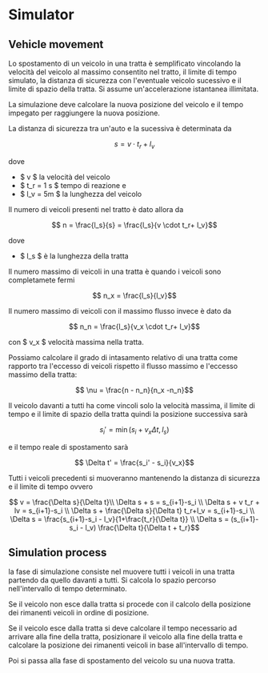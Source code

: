 # Simulator

## Vehicle movement

Lo spostamento di un veicolo in una tratta è semplificato vincolando la velocità del veicolo al massimo consentito nel tratto, il limite di tempo simulato, la distanza di sicurezza con l'eventuale veicolo sucessivo e il limite di spazio della tratta. Si assume un'accelerazione istantanea illimitata.

La simulazione deve calcolare la nuova posizione del veicolo e il tempo impegato per raggiungere la nuova posizione.

La distanza di sicurezza tra un'auto e la sucessiva è determinata da

```math
    s = v \cdot t_r + l_v
```

dove

- $ v $ la velocità del veicolo
- $ t_r = 1 s $ tempo di reazione e
- $ l_v = 5m $ la lunghezza del veicolo

Il numero di veicoli presenti nel tratto è dato allora da

```math
    n = \frac{l_s}{s} = \frac{l_s}{v \cdot t_r+ l_v}
```

dove

- $ l_s $ è la lunghezza della tratta

Il numero massimo di veicoli in una tratta è quando i veicoli sono completamete fermi

```math
    n_x = \frac{l_s}{l_v}
```

Il numero massimo di veicoli con il massimo flusso invece è dato da

```math
    n_n = \frac{l_s}{v_x \cdot t_r+ l_v}
```

con $ v_x $ velocità massima nella tratta.

Possiamo calcolare il grado di intasamento relativo di una tratta come rapporto tra l'eccesso di veicoli rispetto il flusso massimo e l'eccesso massimo della tratta:

```math
    \nu = \frac{n - n_n}{n_x -n_n}
```

Il veicolo davanti a tutti ha come vincoli solo la velocità massima, il limite di tempo e il limite di spazio della tratta quindi la posizione successiva sarà

```math
    s_i' = \min (s_i + v_x \Delta t, l_s)
```

e il tempo reale di spostamento sarà

```math
    \Delta t' = \frac{s_i' - s_i}{v_x}
```

Tutti i veicoli precedenti si muoveranno mantenendo la distanza di sicurezza e il limite di tempo ovvero

```math
    v = \frac{\Delta s}{\Delta t}\\
    \Delta s + s = s_{i+1}-s_i \\
    \Delta s + v t_r + lv = s_{i+1}-s_i \\
    \Delta s + \frac{\Delta s}{\Delta t} t_r+l_v = s_{i+1}-s_i \\
    \Delta s = \frac{s_{i+1}-s_i - l_v}{1+\frac{t_r}{\Delta t}} \\
    \Delta s = (s_{i+1}-s_i - l_v) \frac{\Delta t}{\Delta t + t_r}
```

## Simulation process

la fase di simulazione consiste nel muovere tutti i veicoli in una tratta partendo da quello davanti a tutti.
Si calcola lo spazio percorso nell'intervallo di tempo determinato.

Se il veicolo non esce dalla tratta si procede con il calcolo della posizione dei rimanenti veicoli in ordine di posizione.

Se il veicolo esce dalla tratta si deve calcolare il tempo necessario ad arrivare alla fine della tratta, posizionare il veicolo alla fine della tratta e calcolare la posizione dei
rimanenti veicoli in base all'intervallo di tempo.

Poi si passa alla fase di spostamento del veicolo su una nuova tratta.
